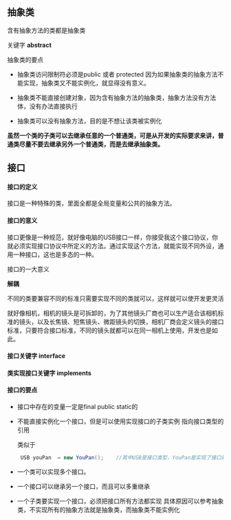 ## 抽象类

含有抽象方法的类都是抽象类

关键字   **abstract**

抽象类的要点

- 抽象类访问限制符必须是public 或者  protected   因为如果抽象类的抽象方法不能实现，抽象类又不能实例化，就显得没有意义。

- 抽象类不能直接创建对象，因为含有抽象方法的抽象类，抽象方法没有方法体，没有办法直接执行
- 抽象类可以没有抽象方法，目的是不想让该类被实例化

**虽然一个类的子类可以去继承任意的一个普通类，可是从开发的实际要求来讲，普通类尽量不要去继承另外一个普通类，而是去继承抽象类。**

## 接口

#### 接口的定义

接口是一种特殊的类，里面全都是全局变量和公共的抽象方法。

#### 接口的意义

接口更像是一种规范，就好像电脑的USB接口一样，你接受我这个接口协议，你就必须实现接口协议中所定义的方法。通过实现这个方法，就能实现不同外设，通用一种接口，这也是多态的一种。

接口的一大意义

**解耦**

不同的类要兼容不同的标准只需要实现不同的类就可以，这样就可以使开发更灵活

就好像相机，相机的镜头是可拆卸的，为了其他镜头厂商也可以生产适合该相机标准的镜头，以及长焦镜、短焦镜头、微距镜头的切换，相机厂商会定义镜头的接口标准，只要符合接口标准，不同的镜头就都可以在同一相机上使用，开发也是如此。

#### 接口关键字  **interface**

#### 类实现接口关键字   **implements**

#### 接口的要点

- 接口中存在的变量一定是final  public  static的

- 不能直接实例化一个接口，但是可以使用实现接口的子类实例  指向接口类型的引用

  类似于  

  ```java
   USB youPan  = new YouPan();    //其中USB是接口类型，YouPan是实现了接口的子类类型
  ```

- 一个类可以实现多个接口。

- 一个接口可以继承另一个接口，而且可以多重继承

- 一个子类要实现一个接口，必须把接口所有方法都实现   具体原因可以参考抽象类，不实现所有的抽象方法就是抽象类，而抽象类不能实例化

  

